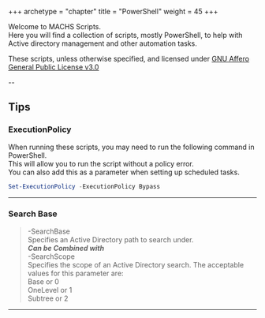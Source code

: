 +++
archetype = "chapter"
title = "PowerShell"
weight = 45
+++

Welcome to MACHS Scripts.  
Here you will find a collection of scripts, mostly PowerShell, to help with Active directory management and other automation tasks.  
  
These scripts, unless otherwise specified, and licensed under [GNU Affero General Public License v3.0](/license.md)  

--  

## Tips  

### ExecutionPolicy

When running these scripts, you may need to run the following command in PowerShell.  
This will allow you to run the script without a policy error.  
You can also add this as a parameter when setting up scheduled tasks.  

```powershell
Set-ExecutionPolicy -ExecutionPolicy Bypass
```
---

### Search Base

> -SearchBase  
> Specifies an Active Directory path to search under.  
> ***Can be Combined with***  
>-SearchScope  
>Specifies the scope of an Active Directory search. The acceptable values for this parameter are:  
>Base or 0  
>OneLevel or 1  
>Subtree or 2  

---
